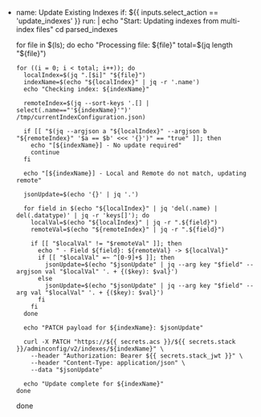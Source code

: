 - name: Update Existing Indexes
  if: ${{ inputs.select_action == 'update_indexes' }}
  run: |
    echo "Start: Updating indexes from multi-index files"
    cd parsed_indexes

    for file in $(ls); do
      echo "Processing file: ${file}"
      total=$(jq length "${file}")

      for ((i = 0; i < total; i++)); do
        localIndex=$(jq ".[$i]" "${file}")
        indexName=$(echo "${localIndex}" | jq -r '.name')
        echo "Checking index: ${indexName}"

        remoteIndex=$(jq --sort-keys '.[] | select(.name=="'${indexName}'")' /tmp/currentIndexConfiguration.json)

        if [[ "$(jq --argjson a "${localIndex}" --argjson b "${remoteIndex}" '$a == $b' <<< '{}')" == "true" ]]; then
          echo "[${indexName}] - No update required"
          continue
        fi

        echo "[${indexName}] - Local and Remote do not match, updating remote"

        jsonUpdate=$(echo '{}' | jq '.')

        for field in $(echo "${localIndex}" | jq 'del(.name) | del(.datatype)' | jq -r 'keys[]'); do
          localVal=$(echo "${localIndex}" | jq -r ".${field}")
          remoteVal=$(echo "${remoteIndex}" | jq -r ".${field}")

          if [[ "$localVal" != "$remoteVal" ]]; then
            echo " - Field ${field}: ${remoteVal} -> ${localVal}"
            if [[ "$localVal" =~ ^[0-9]+$ ]]; then
              jsonUpdate=$(echo "$jsonUpdate" | jq --arg key "$field" --argjson val "$localVal" '. + {($key): $val}')
            else
              jsonUpdate=$(echo "$jsonUpdate" | jq --arg key "$field" --arg val "$localVal" '. + {($key): $val}')
            fi
          fi
        done

        echo "PATCH payload for ${indexName}: $jsonUpdate"

        curl -X PATCH "https://${{ secrets.acs }}/${{ secrets.stack }}/adminconfig/v2/indexes/${indexName}" \
          --header "Authorization: Bearer ${{ secrets.stack_jwt }}" \
          --header "Content-Type: application/json" \
          --data "$jsonUpdate"

        echo "Update complete for ${indexName}"
      done
    done